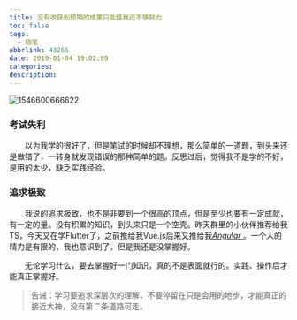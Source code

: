 ```yaml
---
title: 没有收获到预期的成果只能怪我还不够努力
toc: false
tags:
  - 随笔
abbrlink: 43265
date: 2019-01-04 19:02:09
categories:
description:
---
```


![1546600666622](https://tva1.sinaimg.com/large/e3bf8736gy1fzgepm425dj218i0tonpe.jpg)

<!--more-->

### 考试失利

&emsp;&emsp;以为我学的很好了，但是笔试的时候却不理想，那么简单的一道题，到头来还是做错了，一转身就发现错误的那种简单的题。反思过后，觉得我不是学的不好，是用的太少，缺乏实践经验。

### 追求极致

&emsp;&emsp;我说的追求极致，也不是非要到一个很高的顶点，但是至少也要有一定成就，有一定的量。没有积累的知识，到头来只是一个空壳。昨天群里的小伙伴推荐给我TS，今天又在学Flutter了，之前推给我Vue.js后来又推给我[*Angular* ](https://angular.io/)。一个人的精力是有限的，我也意识到了，但是我还是没掌握好。

&emsp;&emsp;无论学习什么，要去掌握好一门知识，真的不是表面就行的。实践、操作后才能真正掌握好。

> 告诫：学习要追求深层次的理解，不要停留在只是会用的地步，才能真正的接近大神，没有第二条道路可走。